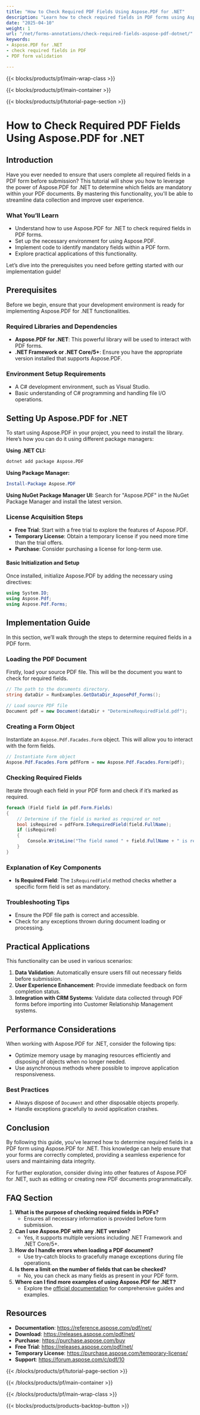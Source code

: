 ```yaml
---
title: "How to Check Required PDF Fields Using Aspose.PDF for .NET"
description: "Learn how to check required fields in PDF forms using Aspose.PDF for .NET. Ensure data integrity and improve user experience with this step-by-step guide."
date: "2025-04-10"
weight: 1
url: "/net/forms-annotations/check-required-fields-aspose-pdf-dotnet/"
keywords:
- Aspose.PDF for .NET
- check required fields in PDF
- PDF form validation

---
```


{{< blocks/products/pf/main-wrap-class >}}

{{< blocks/products/pf/main-container >}}

{{< blocks/products/pf/tutorial-page-section >}}


# How to Check Required PDF Fields Using Aspose.PDF for .NET

## Introduction

Have you ever needed to ensure that users complete all required fields in a PDF form before submission? This tutorial will show you how to leverage the power of Aspose.PDF for .NET to determine which fields are mandatory within your PDF documents. By mastering this functionality, you'll be able to streamline data collection and improve user experience.

### What You’ll Learn
- Understand how to use Aspose.PDF for .NET to check required fields in PDF forms.
- Set up the necessary environment for using Aspose.PDF.
- Implement code to identify mandatory fields within a PDF form.
- Explore practical applications of this functionality.

Let’s dive into the prerequisites you need before getting started with our implementation guide!

## Prerequisites

Before we begin, ensure that your development environment is ready for implementing Aspose.PDF for .NET functionalities. 

### Required Libraries and Dependencies
- **Aspose.PDF for .NET**: This powerful library will be used to interact with PDF forms.
- **.NET Framework or .NET Core/5+**: Ensure you have the appropriate version installed that supports Aspose.PDF.

### Environment Setup Requirements
- A C# development environment, such as Visual Studio.
- Basic understanding of C# programming and handling file I/O operations.

## Setting Up Aspose.PDF for .NET

To start using Aspose.PDF in your project, you need to install the library. Here’s how you can do it using different package managers:

**Using .NET CLI:**
```bash
dotnet add package Aspose.PDF
```

**Using Package Manager:**
```powershell
Install-Package Aspose.PDF
```

**Using NuGet Package Manager UI:**
Search for "Aspose.PDF" in the NuGet Package Manager and install the latest version.

### License Acquisition Steps
- **Free Trial**: Start with a free trial to explore the features of Aspose.PDF.
- **Temporary License**: Obtain a temporary license if you need more time than the trial offers.
- **Purchase**: Consider purchasing a license for long-term use.

#### Basic Initialization and Setup
Once installed, initialize Aspose.PDF by adding the necessary using directives:
```csharp
using System.IO;
using Aspose.Pdf;
using Aspose.Pdf.Forms;
```

## Implementation Guide

In this section, we’ll walk through the steps to determine required fields in a PDF form.

### Loading the PDF Document

Firstly, load your source PDF file. This will be the document you want to check for required fields.
```csharp
// The path to the documents directory.
string dataDir = RunExamples.GetDataDir_AsposePdf_Forms();

// Load source PDF file
Document pdf = new Document(dataDir + "DetermineRequiredField.pdf");
```

### Creating a Form Object

Instantiate an `Aspose.Pdf.Facades.Form` object. This will allow you to interact with the form fields.
```csharp
// Instantiate Form object
Aspose.Pdf.Facades.Form pdfForm = new Aspose.Pdf.Facades.Form(pdf);
```

### Checking Required Fields

Iterate through each field in your PDF form and check if it’s marked as required.
```csharp
foreach (Field field in pdf.Form.Fields)
{
    // Determine if the field is marked as required or not
    bool isRequired = pdfForm.IsRequiredField(field.FullName);
    if (isRequired)
    {
        Console.WriteLine("The field named " + field.FullName + " is required");
    }
}
```

### Explanation of Key Components
- **Is Required Field**: The `IsRequiredField` method checks whether a specific form field is set as mandatory.

### Troubleshooting Tips
- Ensure the PDF file path is correct and accessible.
- Check for any exceptions thrown during document loading or processing.

## Practical Applications

This functionality can be used in various scenarios:
1. **Data Validation**: Automatically ensure users fill out necessary fields before submission.
2. **User Experience Enhancement**: Provide immediate feedback on form completion status.
3. **Integration with CRM Systems**: Validate data collected through PDF forms before importing into Customer Relationship Management systems.

## Performance Considerations

When working with Aspose.PDF for .NET, consider the following tips:
- Optimize memory usage by managing resources efficiently and disposing of objects when no longer needed.
- Use asynchronous methods where possible to improve application responsiveness.

### Best Practices
- Always dispose of `Document` and other disposable objects properly.
- Handle exceptions gracefully to avoid application crashes.

## Conclusion

By following this guide, you’ve learned how to determine required fields in a PDF form using Aspose.PDF for .NET. This knowledge can help ensure that your forms are correctly completed, providing a seamless experience for users and maintaining data integrity.

For further exploration, consider diving into other features of Aspose.PDF for .NET, such as editing or creating new PDF documents programmatically.

## FAQ Section

1. **What is the purpose of checking required fields in PDFs?**
   - Ensures all necessary information is provided before form submission.
2. **Can I use Aspose.PDF with any .NET version?**
   - Yes, it supports multiple versions including .NET Framework and .NET Core/5+.
3. **How do I handle errors when loading a PDF document?**
   - Use try-catch blocks to gracefully manage exceptions during file operations.
4. **Is there a limit on the number of fields that can be checked?**
   - No, you can check as many fields as present in your PDF form.
5. **Where can I find more examples of using Aspose.PDF for .NET?**
   - Explore the [official documentation](https://reference.aspose.com/pdf/net/) for comprehensive guides and examples.

## Resources
- **Documentation**: https://reference.aspose.com/pdf/net/
- **Download**: https://releases.aspose.com/pdf/net/
- **Purchase**: https://purchase.aspose.com/buy
- **Free Trial**: https://releases.aspose.com/pdf/net/
- **Temporary License**: https://purchase.aspose.com/temporary-license/
- **Support**: https://forum.aspose.com/c/pdf/10

{{< /blocks/products/pf/tutorial-page-section >}}

{{< /blocks/products/pf/main-container >}}

{{< /blocks/products/pf/main-wrap-class >}}

{{< blocks/products/products-backtop-button >}}
